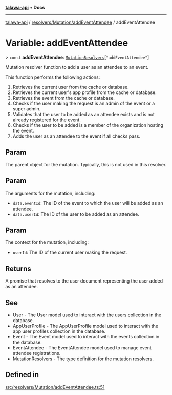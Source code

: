 [**talawa-api**](../../../../README.md) • **Docs**

***

[talawa-api](../../../../modules.md) / [resolvers/Mutation/addEventAttendee](../README.md) / addEventAttendee

# Variable: addEventAttendee

\> `const` **addEventAttendee**: [`MutationResolvers`](../../../../types/generatedGraphQLTypes/type-aliases/MutationResolvers.md)\[`"addEventAttendee"`\]

Mutation resolver function to add a user as an attendee to an event.

This function performs the following actions:
1. Retrieves the current user from the cache or database.
2. Retrieves the current user's app profile from the cache or database.
3. Retrieves the event from the cache or database.
4. Checks if the user making the request is an admin of the event or a super admin.
5. Validates that the user to be added as an attendee exists and is not already registered for the event.
6. Checks if the user to be added is a member of the organization hosting the event.
7. Adds the user as an attendee to the event if all checks pass.

## Param

The parent object for the mutation. Typically, this is not used in this resolver.

## Param

The arguments for the mutation, including:
  - `data.eventId`: The ID of the event to which the user will be added as an attendee.
  - `data.userId`: The ID of the user to be added as an attendee.

## Param

The context for the mutation, including:
  - `userId`: The ID of the current user making the request.

## Returns

A promise that resolves to the user document representing the user added as an attendee.

## See

 - User - The User model used to interact with the users collection in the database.
 - AppUserProfile - The AppUserProfile model used to interact with the app user profiles collection in the database.
 - Event - The Event model used to interact with the events collection in the database.
 - EventAttendee - The EventAttendee model used to manage event attendee registrations.
 - MutationResolvers - The type definition for the mutation resolvers.

## Defined in

[src/resolvers/Mutation/addEventAttendee.ts:51](https://github.com/PalisadoesFoundation/talawa-api/blob/92443bb6a5ff3ed66457149a509401986a82e570/src/resolvers/Mutation/addEventAttendee.ts#L51)
